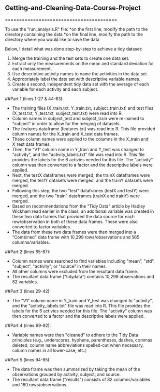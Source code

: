 ## Getting-and-Cleaning-Data-Course-Project
========================================

To use the "run_analysis.R" file:
*on the first line, modify the path to the directory containing the data
*on the final line, modify the path to the directory where you would like to save the data

Below, I detail what was done step-by-step to achieve a tidy dataset:
1. Merge the training and the test sets to create one data set.
2. Extract only the measurements on the mean and standard deviation for each measurement. 
3. Use descriptive activity names to name the activities in the data set
4. Appropriately label the data set with descriptive variable names. 
5. Create a second, independent tidy data set with the average of each variable for each activity and each subject.

##Part 1 (lines 1-27 & 44-63):
* The training files (X_train.txt, Y_train.txt, subject_train.txt) and test files (X_test.txt, Y_test.txt, subject_test.txt) were read into R.
* Column names in subject_test and subject_train were re-named to "subject" in order to allow for the merging of datasets.
* The features dataframe (features.txt) was read into R. This file provided column names for the X_train and X_test data frames.
* These column names were applied to the columns in the X_train and X_test data frames.
* Then, the "V1" column name in Y_train and Y_test was changed to "activity", and the "activity_labels.txt" file was read into R. This file provides the labels for the 6 activies needed for this file. The "activity" column was then converted to a factor and the descriptive labels were applied.
* Next, the testX dataframes were merged, the trainX dataframes were merged, the testY datasets were merged, and the trainY datasets were merged.
* Following this step, the two "test" dataframes (testX and testY) were merged, and the two "train" dataframes (trainX and trainY) were merged.
* Based on recommendations from the "Tidy Data" article by Hadley Wickham read earlier in the class, an additional variable was created in these two data frames that provided the data source for each row/observation in both of these data frames. These were also converted to factor variables.
* The data from these two data frames were then merged into a "Combined" data frame with 10,299 rows/observations and 565 columns/variables.

##Part 2 (lines 65-67):
* Column names were searched to find variables including "mean", "std", "subject", "activity", or "source" in their names. 
* All other columns were excluded from the resultant data frame.
* The resultant data frame ("tidydata") contains 10,299 observations and 82 variables.

##Part 3 (lines 29-42):
* The "V1" column name in Y_train and Y_test was changed to "activity", and the "activity_labels.txt" file was read into R. This file provides the labels for the 6 activies needed for this file. The "activity" column was then converted to a factor and the descriptive labels were applied.

##Part 4 (lines 69-92):
* Variable names were then "cleaned" to adhere to the Tidy Data principles (e.g., underscores, hyphens, parentheses, dashes, commas deleted; column name abbreviations spelled-out when necessary, column names in all lower-case, etc.)

##Part 5 (lines 94-95):
* The data frame was then summarized by taking the mean of the observations grouped by activity, subject, and source. 
* The resultant data frame ("results") consists of 82 columns/variables and 180 rows/observations.